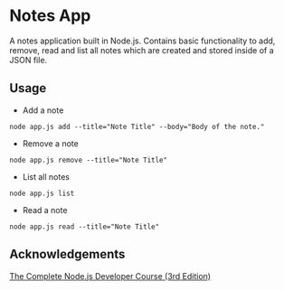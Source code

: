 # Notes App
A notes application built in Node.js. Contains basic functionality to add, remove, read and list all notes which are created and stored inside of a JSON file.

## Usage
- Add a note

```node app.js add --title="Note Title" --body="Body of the note."```

- Remove a note

```node app.js remove --title="Note Title"```

- List all notes

```node app.js list```

- Read a note

```node app.js read --title="Note Title"```

## Acknowledgements
[The Complete Node.js Developer Course (3rd Edition)](https://www.udemy.com/course/the-complete-nodejs-developer-course-2/)
